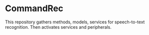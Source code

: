 # CommandRec
This repository gathers methods, models, services for speech-to-text recognition. Then activates services and peripherals.
